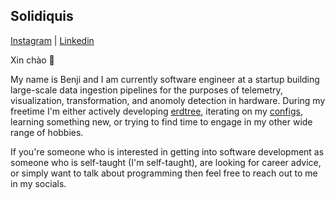 Solidiquis
--
[Instagram](https://www.instagram.com/benji_man_van/) | [Linkedin](https://www.linkedin.com/in/nguyen-van-benjamin/)

Xin chào 👋

My name is Benji and I am currently software engineer at a startup building large-scale data ingestion pipelines for the purposes of telemetry, visualization, transformation, and anomoly detection in hardware. During my freetime I'm either actively developing [erdtree](https://github.com/solidiquis/erdtree), iterating on my [configs](https://github.com/solidiquis/dotfiles), learning something new, or trying to find time to engage in my other wide range of hobbies.

If you're someone who is interested in getting into software development as someone who is self-taught (I'm self-taught), are looking for career advice, or simply want to talk about programming then feel free to reach out to me in my socials.
